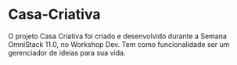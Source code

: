 # Casa-Criativa
O projeto Casa Criativa foi criado e desenvolvido durante a Semana OmniStack 11.0, no Workshop Dev. Tem como funcionalidade ser um gerenciador de ideias para sua vida.
